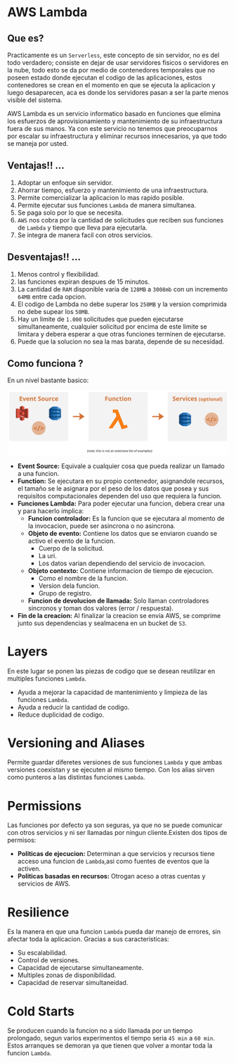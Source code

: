# AWS Lambda

## Que es?

Practicamente es un `Serverless`, este concepto de sin servidor, no es del todo verdadero; consiste en dejar de usar servidores fisicos o servidores en la nube, todo esto se da por medio de contenedores temporales que no poseen estado donde ejecutan el  codigo de las aplicaciones, estos contenedores se crean en el momento en que se ejecuta la aplicacion y luego desaparecen, aca es donde los servidores pasan a ser la parte menos visible del sistema.

AWS Lambda es un servicio informatico basado en funciones que elimina los esfuerzos de aprovisionamiento y mantenimiento de su infraestructura fuera de sus manos. Ya con este servicio no tenemos que preocuparnos por escalar su infraestructura y eliminar recursos innecesarios, ya que todo se maneja por usted.

## Ventajas!! ... 

1. Adoptar un enfoque sin servidor.
2. Ahorrar tiempo, esfuerzo y mantenimiento de una infraestructura.
3. Permite comercializar la aplicacion lo mas rapido posible.
4. Permite ejecutar sus funciones `Lambda` de manera simultanea.
5. Se paga solo por lo que se necesita.
6. `AWS` nos cobra por la cantidad de solicitudes que reciben sus funciones de `Lambda` y tiempo que lleva para ejecutarla. 
7. Se integra de manera facil con otros servicios.

## Desventajas!! ...

1. Menos control y flexibilidad.
2. las funciones expiran despues de 15 minutos.
3. La cantidad de `RAM` disponible varia de `128MB` a `3008mb` con un incremento `64MB` entre cada opcion.
4. El codigo de Lambda no debe superar los `250MB` y la version comprimida no debe supear los `50MB`.
5. Hay un limite de `1.000` solicitudes que pueden ejecutarse simultaneamente, cualquier solicitud por encima de este limite se limitara y debera esperar a que otras funciones terminen de ejecutarse. 
6. Puede que la solucion no sea la mas barata, depende de su necesidad.

## Como funciona ?

En un nivel bastante basico:

![Imagen flujo Lambda](./resources/AWS-Lambda.png)

* **Event Source:**
Equivale a cualquier cosa que pueda realizar un llamado a una funcion.
* **Function:**
Se ejecutara en su propio contenedor, asignandole recursos, el tamaño se le asignara por el peso de los datos que posea y sus requisitos computacionales dependen del uso que requiera la funcion.
* **Funciones Lambda:**
Para poder ejecutar una funcion, debera crear una y para hacerlo implica:
    * **Funcion controlador:** Es la funcion que se ejecutara al momento de la invocacion, puede ser asincrona o no asincrona. 
    * **Objeto de evento:** Contiene los datos que se enviaron cuando se activo el evento de la funcion.
        * Cuerpo de la solicitud.
        * La uri.
        * Los datos varian dependiendo del servicio de invocacion.
    * **Objeto contexto:** Contiene informacion de tiempo de ejecucion.
        * Como el nombre de la funcion.
        * Version dela funcion.
        * Grupo de registro. 
    * **Funcion de devolucion de llamada:** Solo llaman controladores sincronos y toman dos valores (error / respuesta).
* **Fin de la creacion:** Al finalizar la creacion se envia AWS, se comprime junto sus dependencias y sealmacena en un bucket de `S3`.

# **Layers**
En este lugar se ponen las piezas de codigo que se desean reutilizar en multiples funciones `Lambda`.
* Ayuda a mejorar la capacidad de mantenimiento y limpieza de las funciones `Lambda`.
* Ayuda a reducir la cantidad de codigo.
* Reduce duplicidad de codigo.

# **Versioning and Aliases**
Permite guardar diferetes versiones de sus funciones `Lambda` y que ambas versiones coexistan y se ejecuten al mismo tiempo. Con los alias sirven como punteros a las distintas funciones `Lambda`.

# **Permissions**
Las funciones por defecto ya son seguras, ya que no se puede comunicar con otros servicios y ni ser llamadas por ningun cliente.Existen dos tipos de permisos:
* **Politicas de ejecucion:** Determinan a que servicios y recursos tiene acceso una funcion de `Lambda`,asi como fuentes de eventos que la activen.
* **Politicas basadas en recursos:** Otrogan aceso a otras cuentas y servicios de AWS.

# **Resilience**
Es la manera en que una funcion `Lambda` pueda dar manejo de errores, sin afectar toda la aplicacion.
Gracias a sus caracteristicas:
* Su escalabilidad.
* Control de versiones.
* Capacidad de ejecutarse simultaneamente.
* Multiples zonas de disponibilidad.
* Capacidad de reservar simultaneidad.

# **Cold Starts**
Se producen cuando la funcion no a sido llamada por un tiempo prolongado, segun varios experimentos el tiempo seria `45 min` a `60 min`. Estos arranques se demoran ya que tienen que volver a montar toda la funcion `Lambda`. 

